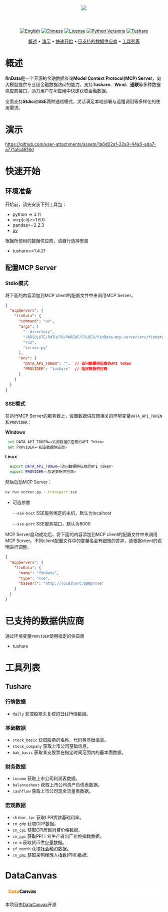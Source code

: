 <h1 align="center">
<img src="https://github.com/user-attachments/assets/5c6cadf7-b9b0-4204-af55-9116e8b1aa1f" width="400" align=center/>
</h1><br>

<div align="center">


[![English](https://img.shields.io/badge/English-Click-yellow
)](README.md)
[![Chinese](https://img.shields.io/badge/%E7%AE%80%E4%BD%93%E4%B8%AD%E6%96%87-%E7%82%B9%E5%87%BB%E6%9F%A5%E7%9C%8B-orange)](README_zh.md)
[![License](https://img.shields.io/badge/License-Apache--2.0-green)](LICENSE)
[![Python Versions](https://img.shields.io/badge/python-3.11-blue)]()
[![Tushare](https://img.shields.io/badge/Tushare-purple)]()


</div>

<div class="toc" align="center">
  <a href="#概述">概述</a> •
  <a href="#演示">演示</a> •
  <a href="#快速开始">快速开始</a> •
  <a href="#已支持的数据供应商">已支持的数据供应商</a> •
  <a href="#工具列表">工具列表</a> 
</div>


# 概述

**finData**是一个开源的金融数据查询**Model Context Protocol(MCP) Server**，向大模型提供专业级金融数据访问的能力。支持**Tushare**、**Wind**、**通联**等多种数据供应商接口，助力用户在AI应用中快速获取金融数据。

全面支持**Stdio**和**SSE**两种通信模式，灵活满足本地部署与远程调用等多样化的使用需求。

# 演示

https://github.com/user-attachments/assets/1a6d02af-22a3-44a0-ada7-a771a1c4818d

# 快速开始

## 环境准备

开始前，请先安装下列工具包：

- python => 3.11
- mcp[cli]>=1.6.0
- pandas>=2.2.3
- [uv](https://docs.astral.sh/uv/getting-started/installation/)

根据所使用的数据供应商，请自行选择安装
- tushare>=1.4.21

## 配置MCP Server

### Stdio模式

将下面的内容添加到MCP client的配置文件中来调用MCP Server。

```JSON
{
  "mcpServers": {
    "finData": {
      "command": "uv", 
      "args": [
        "--directory",
        "/ABSOLUTE/PATH/TO/PARENT/FOLDER/finData-mcp-server/src/findata", // finData MCP Server所在目录
        "run",
        "server.py"
      ],
      "env": {
        "DATA_API_TOKEN": "",  // 访问数据供应商的API Token
        "PROVIDER": "tushare"  // 指定数据供应商
      }
    }
  }
}
```

### SSE模式

在运行MCP Server的服务器上，设置数据供应商相关的环境变量`DATA_API_TOKEN`和`PROVIDER`：

   **Windows**
   ```bash
    set DATA_API_TOKEN=<访问数据供应商的API Token>
    set PROVIDER=<指定数据供应商>
   ```

   **Linux**
  ```bash
    export DATA_API_TOKEN=<访问数据供应商的API Token>
    export PROVIDER=<指定数据供应商>
   ```

然后启动MCP Server：
  
```bash
uv run server.py --transport sse   
```

- 可选参数
  
  `--sse-host` SSE服务绑定的主机，默认为localhost

  `--sse-port` SSE服务端口，默认为8000

  
MCP Server启动成功后，将下面的内容添加到MCP client的配置文件中来调用MCP Server。不同client配置文件中的变量名会有细微的差异，请根据client的说明进行调整。

```JSON
{
  "mcpServers": {
    "finData": {
      "name": "finData",
      "type": "sse",
      "baseUrl": "http://localhost:8000/sse"
    }
  }
}
```


# 已支持的数据供应商

通过环境变量`PROVIDER`使用指定的供应商

- tushare

# 工具列表

## Tushare

### 行情数据

- `daily` 获取股票未复权的日线行情数据。

### 基础数据

- `stock_basic` 获取股票的名称、代码等基础信息。
- `stock_company` 获取上市公司基础信息。
- `bak_basic`  获取某支股票在指定时间范围内的基本面数据。
 
### 财务数据

- `income` 获取上市公司利润表数据。
- `balancesheet` 获取上市公司资产负债表数据。
- `cashflow` 获取上市公司现金流量表数据。

### 宏观数据

- `shibor_lpr` 获取LPR贷款基础利率。
- `cn_gdp` 获取GDP数据。
- `cn_cpi` 获取CPI居民消费价格数据。
- `cn_ppi` 获取PPI工业生产者出厂价格指数数据。
- `cn_m` 获取货币供应量数据。
- `sf_month` 获取社会融资数据。
- `cn_pmi` 获取采购经理人指数(PMI)数据。

# DataCanvas



![datacanvas](https://raw.githubusercontent.com/DataCanvasIO/HyperTS/main/docs/static/images/dc_logo_1.png)

本项目由[DataCanvas](https://datacanvas.com/)开源

